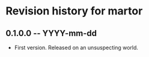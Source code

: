 # Revision history for martor

## 0.1.0.0 -- YYYY-mm-dd

* First version. Released on an unsuspecting world.
